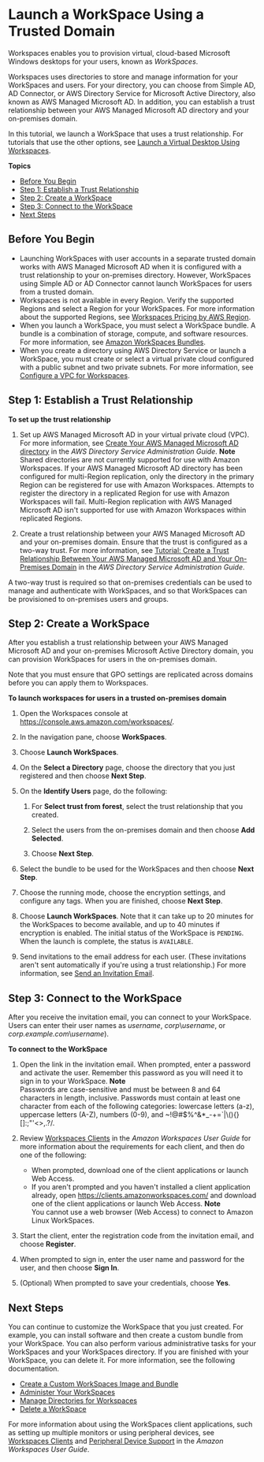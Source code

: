 # Launch a WorkSpace Using a Trusted Domain<a name="launch-workspace-trusted-domain"></a>

Workspaces enables you to provision virtual, cloud\-based Microsoft Windows desktops for your users, known as *WorkSpaces*\.

Workspaces uses directories to store and manage information for your WorkSpaces and users\. For your directory, you can choose from Simple AD, AD Connector, or AWS Directory Service for Microsoft Active Directory, also known as AWS Managed Microsoft AD\. In addition, you can establish a trust relationship between your AWS Managed Microsoft AD directory and your on\-premises domain\.

In this tutorial, we launch a WorkSpace that uses a trust relationship\. For tutorials that use the other options, see [Launch a Virtual Desktop Using Workspaces](launch-workspaces-tutorials.md)\.

**Topics**
+ [Before You Begin](#prereqs-trusted-domain)
+ [Step 1: Establish a Trust Relationship](#create-trust-relationship)
+ [Step 2: Create a WorkSpace](#create-workspace-trusted-domain)
+ [Step 3: Connect to the WorkSpace](#connect-workspace-trusted-domain)
+ [Next Steps](#next-steps-trusted-domain)

## Before You Begin<a name="prereqs-trusted-domain"></a>
+ Launching WorkSpaces with user accounts in a separate trusted domain works with AWS Managed Microsoft AD when it is configured with a trust relationship to your on\-premises directory\. However, WorkSpaces using Simple AD or AD Connector cannot launch WorkSpaces for users from a trusted domain\.
+ Workspaces is not available in every Region\. Verify the supported Regions and select a Region for your WorkSpaces\. For more information about the supported Regions, see [Workspaces Pricing by AWS Region](https://aws.amazon.com/workspaces/pricing/)\.
+ When you launch a WorkSpace, you must select a WorkSpace bundle\. A bundle is a combination of storage, compute, and software resources\. For more information, see [Amazon WorkSpaces Bundles](https://aws.amazon.com/workspaces/details/#Amazon_WorkSpaces_Bundles)\.
+ When you create a directory using AWS Directory Service or launch a WorkSpace, you must create or select a virtual private cloud configured with a public subnet and two private subnets\. For more information, see [Configure a VPC for Workspaces](amazon-workspaces-vpc.md)\.

## Step 1: Establish a Trust Relationship<a name="create-trust-relationship"></a>

**To set up the trust relationship**

1. Set up AWS Managed Microsoft AD in your virtual private cloud \(VPC\)\. For more information, see [Create Your AWS Managed Microsoft AD directory](https://docs.aws.amazon.com/directoryservice/latest/admin-guide/create_managed_ad.html) in the *AWS Directory Service Administration Guide*\.
**Note**  
Shared directories are not currently supported for use with Amazon Workspaces\.
If your AWS Managed Microsoft AD directory has been configured for multi\-Region replication, only the directory in the primary Region can be registered for use with Amazon Workspaces\. Attempts to register the directory in a replicated Region for use with Amazon Workspaces will fail\. Multi\-Region replication with AWS Managed Microsoft AD isn't supported for use with Amazon Workspaces within replicated Regions\.

1. Create a trust relationship between your AWS Managed Microsoft AD and your on\-premises domain\. Ensure that the trust is configured as a two\-way trust\. For more information, see [Tutorial: Create a Trust Relationship Between Your AWS Managed Microsoft AD and Your On\-Premises Domain](https://docs.aws.amazon.com/directoryservice/latest/admin-guide/tutorial_setup_trust.html) in the *AWS Directory Service Administration Guide*\.

A two\-way trust is required so that on\-premises credentials can be used to manage and authenticate with WorkSpaces, and so that WorkSpaces can be provisioned to on\-premises users and groups\.

## Step 2: Create a WorkSpace<a name="create-workspace-trusted-domain"></a>

After you establish a trust relationship between your AWS Managed Microsoft AD and your on\-premises Microsoft Active Directory domain, you can provision WorkSpaces for users in the on\-premises domain\.

Note that you must ensure that GPO settings are replicated across domains before you can apply them to Workspaces\.

**To launch workspaces for users in a trusted on\-premises domain**

1. Open the Workspaces console at [https://console\.aws\.amazon\.com/workspaces/](https://console.aws.amazon.com/workspaces/)\.

1. In the navigation pane, choose **WorkSpaces**\.

1. Choose **Launch WorkSpaces**\.

1. On the **Select a Directory** page, choose the directory that you just registered and then choose **Next Step**\.

1. On the **Identify Users** page, do the following:

   1. For **Select trust from forest**, select the trust relationship that you created\.

   1. Select the users from the on\-premises domain and then choose **Add Selected**\.

   1. Choose **Next Step**\.

1. Select the bundle to be used for the WorkSpaces and then choose **Next Step**\.

1. Choose the running mode, choose the encryption settings, and configure any tags\. When you are finished, choose **Next Step**\.

1. Choose **Launch WorkSpaces**\. Note that it can take up to 20 minutes for the WorkSpaces to become available, and up to 40 minutes if encryption is enabled\. The initial status of the WorkSpace is `PENDING`\. When the launch is complete, the status is `AVAILABLE`\.

1. Send invitations to the email address for each user\. \(These invitations aren't sent automatically if you're using a trust relationship\.\) For more information, see [Send an Invitation Email](manage-workspaces-users.md#send-invitation)\.

## Step 3: Connect to the WorkSpace<a name="connect-workspace-trusted-domain"></a>

After you receive the invitation email, you can connect to your WorkSpace\. Users can enter their user names as *username*, *corp*\\*username*, or *corp\.example\.com*\\*username*\)\.

**To connect to the WorkSpace**

1. Open the link in the invitation email\. When prompted, enter a password and activate the user\. Remember this password as you will need it to sign in to your WorkSpace\.
**Note**  
Passwords are case\-sensitive and must be between 8 and 64 characters in length, inclusive\. Passwords must contain at least one character from each of the following categories: lowercase letters \(a\-z\), uppercase letters \(A\-Z\), numbers \(0\-9\), and \~\!@\#$%^&\*\_\-\+=`\|\\\(\)\{\}\[\]:;"'<>,\.?/\.

1. Review [Workspaces Clients](https://docs.aws.amazon.com/workspaces/latest/userguide/amazon-workspaces-clients.html) in the *Amazon Workspaces User Guide* for more information about the requirements for each client, and then do one of the following: 
   + When prompted, download one of the client applications or launch Web Access\.
   + If you aren't prompted and you haven't installed a client application already, open [https://clients\.amazonworkspaces\.com/](https://clients.amazonworkspaces.com/) and download one of the client applications or launch Web Access\.
**Note**  
You cannot use a web browser \(Web Access\) to connect to Amazon Linux WorkSpaces\.

1. Start the client, enter the registration code from the invitation email, and choose **Register**\.

1. When prompted to sign in, enter the user name and password for the user, and then choose **Sign In**\.

1. \(Optional\) When prompted to save your credentials, choose **Yes**\.

## Next Steps<a name="next-steps-trusted-domain"></a>

You can continue to customize the WorkSpace that you just created\. For example, you can install software and then create a custom bundle from your WorkSpace\. You can also perform various administrative tasks for your WorkSpaces and your WorkSpaces directory\. If you are finished with your WorkSpace, you can delete it\. For more information, see the following documentation\.
+ [Create a Custom WorkSpaces Image and Bundle](create-custom-bundle.md)
+ [Administer Your WorkSpaces](administer-workspaces.md)
+ [Manage Directories for Workspaces](manage-workspaces-directory.md)
+ [Delete a WorkSpace](delete-workspaces.md)

For more information about using the WorkSpaces client applications, such as setting up multiple monitors or using peripheral devices, see [Workspaces Clients](https://docs.aws.amazon.com/workspaces/latest/userguide/amazon-workspaces-clients.html) and [Peripheral Device Support](https://docs.aws.amazon.com/workspaces/latest/userguide/peripheral_devices.html) in the *Amazon Workspaces User Guide*\.